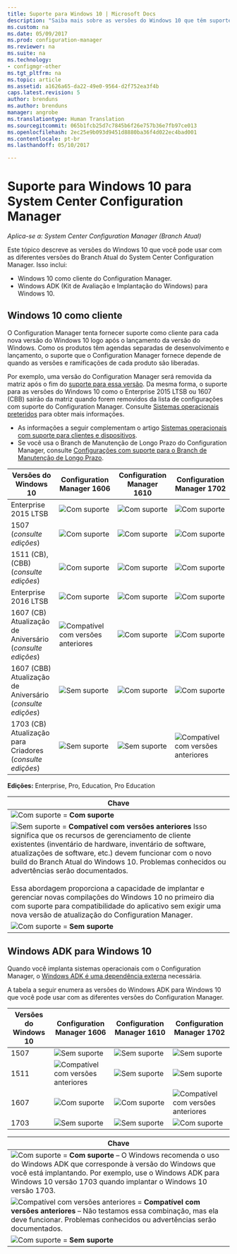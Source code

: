 ```yaml
---
title: Suporte para Windows 10 | Microsoft Docs
description: "Saiba mais sobre as versões do Windows 10 que têm suporte como clientes ou para OSD com o System Center Configuration Manager."
ms.custom: na
ms.date: 05/09/2017
ms.prod: configuration-manager
ms.reviewer: na
ms.suite: na
ms.technology:
- configmgr-other
ms.tgt_pltfrm: na
ms.topic: article
ms.assetid: a1626a65-da22-49e0-9564-d2f752ea3f4b
caps.latest.revision: 5
author: brenduns
ms.author: brenduns
manager: angrobe
ms.translationtype: Human Translation
ms.sourcegitcommit: 065b1fcb25d7c7845b6f26e757b36e7fb97ce013
ms.openlocfilehash: 2ec25e9b093d9451d8880ba36f4d022ec4bad001
ms.contentlocale: pt-br
ms.lasthandoff: 05/10/2017

---
```

# <a name="support-for-windows-10-for-system-center-configuration-manager"></a>Suporte para Windows 10 para System Center Configuration Manager

*Aplica-se a: System Center Configuration Manager (Branch Atual)*


 Este tópico descreve as versões do Windows 10 que você pode usar com as diferentes versões do Branch Atual do System Center Configuration Manager. Isso inclui:
 -  Windows 10 como cliente do Configuration Manager.
 -  Windows ADK (Kit de Avaliação e Implantação do Windows) para Windows 10.

## <a name="windows-10-as-a-client"></a>Windows 10 como cliente
O Configuration Manager tenta fornecer suporte como cliente para cada nova versão do Windows 10 logo após o lançamento da versão do Windows. Como os produtos têm agendas separadas de desenvolvimento e lançamento, o suporte que o Configuration Manager fornece depende de quando as versões e ramificações de cada produto são liberadas.

Por exemplo, uma versão do Configuration Manager será removida da matriz após o fim do [suporte para essa versão](/sccm/core/servers/manage/current-branch-versions-supported). Da mesma forma, o suporte para as versões do Windows 10 como o Enterprise 2015 LTSB ou 1607 (CBB) sairão da matriz quando forem removidos da lista de configurações com suporte do Configuration Manager. Consulte [Sistemas operacionais preteridos](/sccm/core/plan-design/changes/removed-and-deprecated-features#deprecated-operating-systems) para obter mais informações.

-   As informações a seguir complementam o artigo [Sistemas operacionais com suporte para clientes e dispositivos](/sccm/core/plan-design/configs/supported-operating-systems-for-clients-and-devices).
-   Se você usa o Branch de Manutenção de Longo Prazo do Configuration Manager, consulte [Configurações com suporte para o Branch de Manutenção de Longo Prazo](/sccm/core/understand/supported-configurations-for-ltsb).

|Versões do Windows 10                    |Configuration Manager 1606          |Configuration Manager 1610          |    Configuration Manager 1702 |
|---------------------|-----|-----|-----|
|Enterprise 2015 LTSB                   |![Com suporte](media/green_check.png) |![Com suporte](media/green_check.png) |![Com suporte](media/green_check.png) |
|1507 <br />(*consulte edições*)            |![Com suporte](media/green_check.png) |![Com suporte](media/green_check.png) |![Com suporte](media/green_check.png) |
|1511 (CB), (CBB)<br />(*consulte edições*) |![Com suporte](media/green_check.png) |![Com suporte](media/green_check.png) |![Com suporte](media/green_check.png) |
|Enterprise 2016 LTSB                   |![Com suporte](media/green_check.png) |![Com suporte](media/green_check.png) |![Com suporte](media/green_check.png) |
|1607 (CB)    <br />Atualização de Aniversário<br />(*consulte edições*)      |![Compatível com versões anteriores](media/blue_compat.png) |![Com suporte](media/green_check.png) |![Com suporte](media/green_check.png) |
|1607 (CBB)    <br />Atualização de Aniversário<br />(*consulte edições*)      |![Sem suporte](media/Red_X.png)   |![Com suporte](media/green_check.png) |![Com suporte](media/green_check.png) |
|1703 (CB)    <br />Atualização para Criadores<br />(*consulte edições*)      |![Sem suporte](media/Red_X.png)   |![Sem suporte](media/Red_X.png) |![Compatível com versões anteriores](media/blue_compat.png) |


**Edições:** Enterprise, Pro, Education, Pro Education   

|Chave|
|--|
|![Com suporte](media/green_check.png) = **Com suporte**  |
|![Sem suporte](media/blue_compat.png)  = **Compatível com versões anteriores** Isso significa que os recursos de gerenciamento de cliente existentes (inventário de hardware, inventário de software, atualizações de software, etc.) devem funcionar com o novo build do Branch Atual do Windows 10. Problemas conhecidos ou advertências serão documentados. <br><br>Essa abordagem proporciona a capacidade de implantar e gerenciar novas compilações do Windows 10 no primeiro dia com suporte para compatibilidade do aplicativo sem exigir uma nova versão de atualização do Configuration Manager. |
|![Com suporte](media/Red_X.png) = **Sem suporte**|


## <a name="windows-10-adk"></a>Windows ADK para Windows 10
Quando você implanta sistemas operacionais com o Configuration Manager, o [Windows ADK é uma dependência externa](/sccm/osd/plan-design/infrastructure-requirements-for-operating-system-deployment) necessária.

A tabela a seguir enumera as versões do Windows ADK para Windows 10 que você pode usar com as diferentes versões do Configuration Manager.

|Versões do Windows 10 |Configuration Manager 1606 |Configuration Manager 1610  |Configuration Manager 1702 |
|--------------------|-----|-----|-----|
|1507  |![Sem suporte](media/Red_X.png)         |![Sem suporte](media/Red_X.png)  |![Sem suporte](media/Red_X.png)|
|1511  |![Compatível com versões anteriores](media/blue_compat.png)|![Sem suporte](media/Red_X.png)  |![Sem suporte](media/Red_X.png)|
|1607  |![Com suporte](media/green_check.png)       |![Com suporte](media/green_check.png)|![Compatível com versões anteriores](media/blue_compat.png) |
|1703  |![Sem suporte](media/Red_X.png)         |![Sem suporte](media/Red_X.png)  |![Com suporte](media/green_check.png) |  

|Chave|
|--|
|![Com suporte](media/green_check.png) = **Com suporte** – O Windows recomenda o uso do Windows ADK que corresponde à versão do Windows que você está implantando. Por exemplo, use o Windows ADK para Windows 10 versão 1703 quando implantar o Windows 10 versão 1703.  |
|![Compatível com versões anteriores](media/blue_compat.png)  = **Compatível com versões anteriores** – Não testamos essa combinação, mas ela deve funcionar. Problemas conhecidos ou advertências serão documentados. |
|![Com suporte](media/Red_X.png) = **Sem suporte**|

